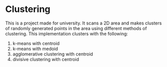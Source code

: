 # Clustering

This is a project made for university. It scans a 2D area and makes clusters of randomly generated points in the area using different methods of clustering. This implementation clusters with the following:
1. k-means with centroid
2. k-means with medoid
3. agglomerative clustering with centroid
4. divisive clustering with centroid
